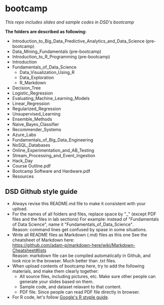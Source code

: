 # bootcamp
_This repo includes slides and sample codes in DSD's bootcamp_  

**The folders are described as following:**  

<!-- * Pre_Bootcamp          -->
<!--   All slides of the webinar courses before the bootcamp.   -->
<!--   A great [tutorial of Azure ML Studio](https://www.youtube.com/watch?v=tfYT1KdBh2Y) was made by Data Science Dojo. -->
* Introduction_to_Big_Data_Predictive_Analytics_and_Data_Science (pre-bootcamp)
* Data_Mining_Fundamentals (pre-bootcamp)
* Introduction_to_R_Programming (pre-bootcamp) 
* Introduction                          
* Fundamentals_of_Data_Science     
  + Data_Visualization_Using_R  
  + Data_Exploration
  + R_Markdown     
* Decision_Tree                       
* Logistic_Regression                   
* Evaluating_Machine_Learning_Models  
* Linear_Regression                     
* Regularized_Regression
* Unsupervised_Learning  
* Ensemble_Methods
* Naive_Bayes_Classifier
* Recommender_Systems  
* Azure_Labs                          
* Fundamentals_of_Big_Data_Engineering  
* NoSQL_Databases                        
* Online_Experimentation_and_AB_Testing  
* Stream_Processing_and_Event_Ingestion
* Hack_Day                              
* Course Outline.pdf                  
* Bootcamp Software and Hardware.pdf  
* Resources

## DSD Github style guide
* Always revise this README.md file to make it consistent with your upload.
* For the names of all folders and files, replace space by "_" (except PDF files and the files in lab sections)
  For example: instead of "Fundamentals of Data Science", name it "Fundamentals_of_Data_Science".   
  Reason: command lines get confused by spase in some situations.
* Write all README files as Markdown (.md) files as this one
  See the cheatsheet of Markdown here:  
  https://github.com/adam-p/markdown-here/wiki/Markdown-Cheatsheet#lists  
  Reason: markdown file can be compiled automatically in Github, and look nice in the browser. Much better than .txt files.
* When upload contents of bootcamp here, try to add the following materials, and make them clearly together:
  + All source files, including pictures, etc. Make sure other people can generate your slides based on them.
  + Sample code, and dataset relavant to that content.
  + PDF file. Since people can read PDF file directly in browser.
* For R code, let's follow [Google's R styple guide](https://google-styleguide.googlecode.com/svn/trunk/Rguide.xml#filenames).
